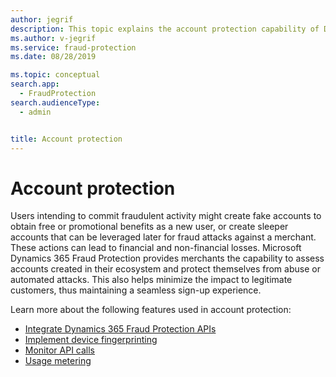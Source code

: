 ```yaml
---
author: jegrif
description: This topic explains the account protection capability of Dynamics 365 Fraud Protection.
ms.author: v-jegrif
ms.service: fraud-protection
ms.date: 08/28/2019

ms.topic: conceptual
search.app: 
  - FraudProtection
search.audienceType:
  - admin


title: Account protection
---
```


# Account protection  

Users intending to commit fraudulent activity might create fake accounts to obtain free or promotional benefits as a new user, or create sleeper accounts that can be leveraged later for fraud attacks against a merchant. These actions can lead to financial and non-financial losses. Microsoft Dynamics 365 Fraud Protection provides merchants the capability to assess accounts created in their ecosystem and protect themselves from abuse or automated attacks. This also helps minimize the impact to legitimate customers, thus maintaining a seamless sign-up experience. 

Learn more about the following features used in account protection:

- [Integrate Dynamics 365 Fraud Protection APIs](integrate-real-time-api.md)
- [Implement device fingerprinting](device-fingerprinting.md)
- [Monitor API calls](monitoring.md)
- [Usage metering](metering.md)

